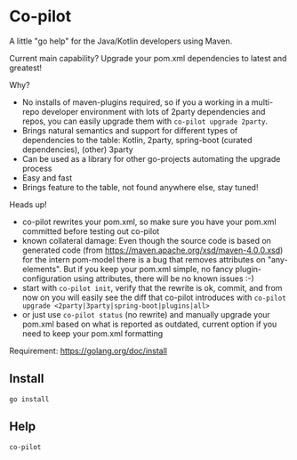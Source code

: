 # Co-pilot
A little "go help" for the Java/Kotlin developers using Maven.

Current main capability? 
Upgrade your pom.xml dependencies to latest and greatest! 

Why?
- No installs of maven-plugins required, so if you a working in a multi-repo developer environment with lots of 2party dependencies and repos, you can easily upgrade them with ```co-pilot upgrade 2party```. 
- Brings natural semantics and support for different types of dependencies to the table: Kotlin, 2party, spring-boot (curated dependencies), (other) 3party   
- Can be used as a library for other go-projects automating the upgrade process
- Easy and fast
- Brings feature to the table, not found anywhere else, stay tuned!

Heads up!
- co-pilot rewrites your pom.xml, so make sure you have your pom.xml committed before testing out co-pilot
- known collateral damage: Even though the source code is based on generated code (from https://maven.apache.org/xsd/maven-4.0.0.xsd) 
for the intern pom-model there is a bug that removes attributes on "any-elements". But if you keep your pom.xml 
simple, no fancy plugin-configuration using attributes, there will be no known issues :-)
- start with ```co-pilot init```, verify that the rewrite is ok, commit, and from now on you will easily see the diff that co-pilot introduces with ```co-pilot upgrade <2party|3party|spring-boot|plugins|all>```
- or just use  ```co-pilot status``` (no rewrite) and manually upgrade your pom.xml based on what is reported as outdated, current option if you need to keep your pom.xml formatting
  
Requirement: https://golang.org/doc/install

## Install
```shell script
go install
```

## Help
```shell script
co-pilot
```

